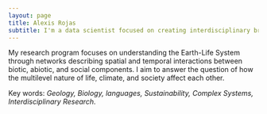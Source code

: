 ```yaml
---
layout: page
title: Alexis Rojas
subtitle: I'm a data scientist focused on creating interdisciplinary bridges!
---
```

My research program focuses on understanding the Earth-Life System through networks describing spatial and temporal interactions between biotic, abiotic, and social components. I aim to answer the question of how the multilevel nature of life, climate, and society affect each other.  

Key words: _Geology, Biology, languages, Sustainability, Complex Systems, Interdisciplinary Research._
